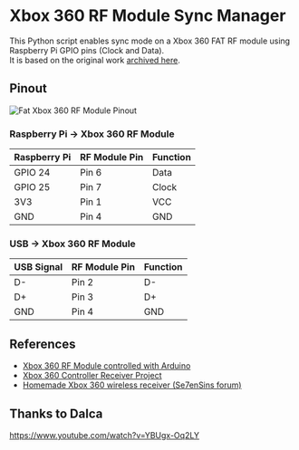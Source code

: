 # Xbox 360 RF Module Sync Manager

This Python script enables sync mode on a Xbox 360 FAT RF module using Raspberry Pi GPIO pins (Clock and Data).  
It is based on the original work [archived here](https://web.archive.org/web/20130921051232/http://www.astrorats.org/blog/2013/07/29/xbox-360-rf-module-and-the-raspberry-pi).

## Pinout

![Fat Xbox 360 RF Module Pinout](https://encrypted-tbn0.gstatic.com/images?q=tbn:ANd9GcSkETPUjZ_rwXZraT7AbDlZyhII_qOqRYhAvA&s)

### Raspberry Pi → Xbox 360 RF Module
| Raspberry Pi | RF Module Pin | Function |
|--------------|--------------|----------|
| GPIO 24      | Pin 6        | Data     |
| GPIO 25      | Pin 7        | Clock    |
| 3V3          | Pin 1        | VCC      |
| GND          | Pin 4        | GND      |

### USB → Xbox 360 RF Module
| USB Signal | RF Module Pin | Function |
|------------|--------------|----------|
| D-         | Pin 2        | D-       |
| D+         | Pin 3        | D+       |
| GND        | Pin 4        | GND      |

## References
- [Xbox 360 RF Module controlled with Arduino](https://www.electromaker.io/project/view/xbox-360-rf-module-controlled-with-an-arduino-1?srsltid=AfmBOoqaIvXYYNZ5GorwITz8wOPjD5kLdt7DVYkYCu3CwfoVeJucyNF2)  
- [Xbox 360 Controller Receiver Project](https://agarmash.com/posts/xbox-360-controller-receiver/)  
- [Homemade Xbox 360 wireless receiver (Se7enSins forum)](https://www.se7ensins.com/forums/threads/how-to-make-a-homemade-xbox-360-controller-wireless-receiver-for-pc.668839/)  

## Thanks to Dalca
https://www.youtube.com/watch?v=YBUgx-Oq2LY
